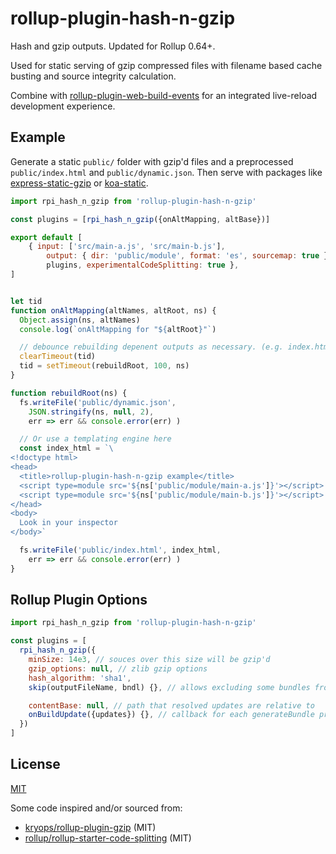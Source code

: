 # rollup-plugin-hash-n-gzip

Hash and gzip outputs. Updated for Rollup 0.64+.

Used for static serving of gzip compressed files with filename based cache
busting and source integrity calculation.

Combine with [rollup-plugin-web-build-events](https://github.com/shanewholloway/rollup-plugin-web-build-events#data-live)
for an integrated live-reload development experience.

## Example

Generate a static `public/` folder with gzip'd files and a preprocessed `public/index.html` and `public/dynamic.json`.
Then serve with packages like [express-static-gzip][] or [koa-static][].

 [express-static-gzip]: https://github.com/tkoenig89/express-static-gzip#readme
 [koa-static]: https://github.com/koajs/static#readme

```javascript
import rpi_hash_n_gzip from 'rollup-plugin-hash-n-gzip'

const plugins = [rpi_hash_n_gzip({onAltMapping, altBase})]

export default [
	{ input: ['src/main-a.js', 'src/main-b.js'],
		output: { dir: 'public/module', format: 'es', sourcemap: true },
		plugins, experimentalCodeSplitting: true },
]


let tid
function onAltMapping(altNames, altRoot, ns) {
  Object.assign(ns, altNames)
  console.log(`onAltMapping for "${altRoot}"`)

  // debounce rebuilding depenent outputs as necessary. (e.g. index.html)
  clearTimeout(tid)
  tid = setTimeout(rebuildRoot, 100, ns)
}

function rebuildRoot(ns) {
  fs.writeFile('public/dynamic.json',
    JSON.stringify(ns, null, 2),
    err => err && console.error(err) )

  // Or use a templating engine here
  const index_html = `\
<!doctype html>
<head>
  <title>rollup-plugin-hash-n-gzip example</title>
  <script type=module src='${ns['public/module/main-a.js']}'></script>
  <script type=module src='${ns['public/module/main-b.js']}'></script>
</head>
<body>
  Look in your inspector
</body>`

  fs.writeFile('public/index.html', index_html,
    err => err && console.error(err) )
}
```

## Rollup Plugin Options

```javascript
import rpi_hash_n_gzip from 'rollup-plugin-hash-n-gzip'

const plugins = [
  rpi_hash_n_gzip({
    minSize: 14e3, // souces over this size will be gzip'd
    gzip_options: null, // zlib gzip options
    hash_algorithm: 'sha1',
    skip(outputFileName, bndl) {}, // allows excluding some bundles from processing (e.g. code splits)

    contentBase: null, // path that resolved updates are relative to
    onBuildUpdate({updates}) {}, // callback for each generateBundle processing
  })
]
```

## License

[MIT](LICENSE)

Some code inspired and/or sourced from:

- [kryops/rollup-plugin-gzip](https://github.com/kryops/rollup-plugin-gzip) (MIT)
- [rollup/rollup-starter-code-splitting](https://github.com/rollup/rollup-starter-code-splitting) (MIT)
